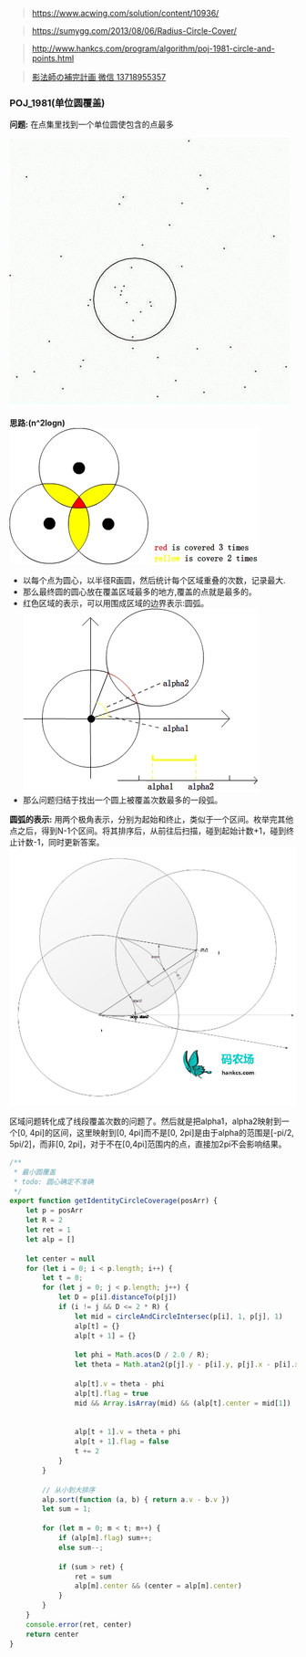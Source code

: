> https://www.acwing.com/solution/content/10936/


> https://sumygg.com/2013/08/06/Radius-Circle-Cover/

> http://www.hankcs.com/program/algorithm/poj-1981-circle-and-points.html

> [影法師の補完計画 微信 13718955357](https://yfscfs.gitee.io/post/poj-1981-circle-and-points/)

### POJ_1981(单位圆覆盖)
**问题:** 在点集里找到一个单位圆使包含的点最多

![alt](./img/001.png)

**思路:(n^2logn)**
![alt](./img/002.jpg)
- 以每个点为圆心，以半径R画圆，然后统计每个区域重叠的次数，记录最大.
- 那么最终圆的圆心放在覆盖区域最多的地方,覆盖的点就是最多的。
- 红色区域的表示，可以用围成区域的边界表示:圆弧。
![alt](./img/003.jpg)
- 那么问题归结于找出一个圆上被覆盖次数最多的一段弧。

**圆弧的表示:**
用两个极角表示，分别为起始和终止，类似于一个区间。枚举完其他点之后，得到N-1个区间。将其排序后，从前往后扫描，碰到起始计数+1，碰到终止计数-1，同时更新答案。
![alt](./img/004.jpg)

区域问题转化成了线段覆盖次数的问题了。然后就是把alpha1，alpha2映射到一个[0, 4pi]的区间，这里映射到[0, 4pi]而不是[0, 2pi]是由于alpha的范围是[-pi/2, 5pi/2]，而非[0, 2pi]，对于不在[0,4pi]范围内的点，直接加2pi不会影响结果。


```js
/**
 * 最小圆覆盖
 * todo: 圆心确定不准确
 */
export function getIdentityCircleCoverage(posArr) {
    let p = posArr
    let R = 2
    let ret = 1
    let alp = []

    let center = null
    for (let i = 0; i < p.length; i++) {
        let t = 0;
        for (let j = 0; j < p.length; j++) {
            let D = p[i].distanceTo(p[j])
            if (i != j && D <= 2 * R) {
                let mid = circleAndCircleIntersec(p[i], 1, p[j], 1)
                alp[t] = {}
                alp[t + 1] = {}

                let phi = Math.acos(D / 2.0 / R);
                let theta = Math.atan2(p[j].y - p[i].y, p[j].x - p[i].x);

                alp[t].v = theta - phi
                alp[t].flag = true
                mid && Array.isArray(mid) && (alp[t].center = mid[1])


                alp[t + 1].v = theta + phi
                alp[t + 1].flag = false
                t += 2
            }
        }

        // 从小到大排序
        alp.sort(function (a, b) { return a.v - b.v })
        let sum = 1;

        for (let m = 0; m < t; m++) {
            if (alp[m].flag) sum++;
            else sum--;

            if (sum > ret) {
                ret = sum
                alp[m].center && (center = alp[m].center)
            }
        }
    }
    console.error(ret, center)
    return center
}
```
